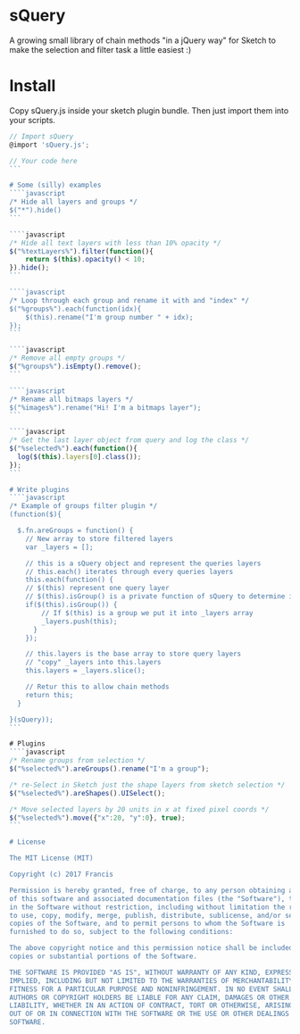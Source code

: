 # sQuery
A growing small library of chain methods "in a jQuery way" for Sketch to make the selection and filter task a little easiest :)

# Install
Copy sQuery.js inside your sketch plugin bundle.
Then just import them into your scripts.
````javascript
// Import sQuery
@import 'sQuery.js';

// Your code here
```

# Some (silly) examples
````javascript
/* Hide all layers and groups */
$("*").hide()
```

````javascript
/* Hide all text layers with less than 10% opacity */
$("%textLayers%").filter(function(){
    return $(this).opacity() < 10;
}).hide();
```

````javascript
/* Loop through each group and rename it with and "index" */
$("%groups%").each(function(idx){
    $(this).rename("I'm group number " + idx);
});
```

````javascript
/* Remove all empty groups */
$("%groups%").isEmpty().remove();
```

````javascript
/* Rename all bitmaps layers */
$("%images%").rename("Hi! I'm a bitmaps layer");
```

````javascript
/* Get the last layer object from query and log the class */
$("%selected%").each(function(){
  log($(this).layers[0].class());
});
```

# Write plugins
````javascript
/* Example of groups filter plugin */
(function($){

  $.fn.areGroups = function() {
    // New array to store filtered layers
    var _layers = [];

    // this is a sQuery object and represent the queries layers
    // this.each() iterates through every queries layers
    this.each(function() {
    // $(this) represent one query layer
    // $(this).isGroup() is a private function of sQuery to determine if a sQuery layer object is a sketchapp LayerGroup
    if($(this).isGroup()) {
        // If $(this) is a group we put it into _layers array
        _layers.push(this);
      }
    });

    // this.layers is the base array to store query layers
    // "copy" _layers into this.layers
    this.layers = _layers.slice();

    // Retur this to allow chain methods
    return this;
  }

}(sQuery));
```

# Plugins
````javascript
/* Rename groups from selection */
$("%selected%").areGroups().rename("I'm a group");

/* re-Select in Sketch just the shape layers from sketch selection */
$("%selected%").areShapes().UISelect();

/* Move selected layers by 20 units in x at fixed pixel coords */
$("%selected%").move({"x":20, "y":0}, true);
```

# License

The MIT License (MIT)

Copyright (c) 2017 Francis

Permission is hereby granted, free of charge, to any person obtaining a copy
of this software and associated documentation files (the "Software"), to deal
in the Software without restriction, including without limitation the rights
to use, copy, modify, merge, publish, distribute, sublicense, and/or sell
copies of the Software, and to permit persons to whom the Software is
furnished to do so, subject to the following conditions:

The above copyright notice and this permission notice shall be included in all
copies or substantial portions of the Software.

THE SOFTWARE IS PROVIDED "AS IS", WITHOUT WARRANTY OF ANY KIND, EXPRESS OR
IMPLIED, INCLUDING BUT NOT LIMITED TO THE WARRANTIES OF MERCHANTABILITY,
FITNESS FOR A PARTICULAR PURPOSE AND NONINFRINGEMENT. IN NO EVENT SHALL THE
AUTHORS OR COPYRIGHT HOLDERS BE LIABLE FOR ANY CLAIM, DAMAGES OR OTHER
LIABILITY, WHETHER IN AN ACTION OF CONTRACT, TORT OR OTHERWISE, ARISING FROM,
OUT OF OR IN CONNECTION WITH THE SOFTWARE OR THE USE OR OTHER DEALINGS IN THE
SOFTWARE.

